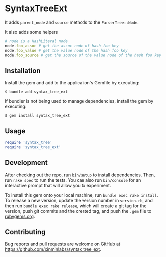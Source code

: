 # SyntaxTreeExt

It adds `parent_node` and `source` methods to the `ParserTree::Node`.

It also adds some helpers

```ruby
# node is a HashLiteral node
node.foo_assoc # get the assoc node of hash foo key
node.foo_value # get the value node of the hash foo key
node.foo_source # get the source of the value node of the hash foo key
```

## Installation

Install the gem and add to the application's Gemfile by executing:

    $ bundle add syntax_tree_ext

If bundler is not being used to manage dependencies, install the gem by executing:

    $ gem install syntax_tree_ext

## Usage

```ruby
require 'syntax_tree'
require 'syntax_tree_ext'
```

## Development

After checking out the repo, run `bin/setup` to install dependencies. Then, run `rake spec` to run the tests. You can also run `bin/console` for an interactive prompt that will allow you to experiment.

To install this gem onto your local machine, run `bundle exec rake install`. To release a new version, update the version number in `version.rb`, and then run `bundle exec rake release`, which will create a git tag for the version, push git commits and the created tag, and push the `.gem` file to [rubygems.org](https://rubygems.org).

## Contributing

Bug reports and pull requests are welcome on GitHub at https://github.com/xinminlabs/syntax_tree_ext.
